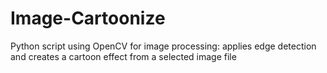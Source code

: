 # Image-Cartoonize
Python script using OpenCV for image processing: applies edge detection and creates a cartoon effect from a selected image file

